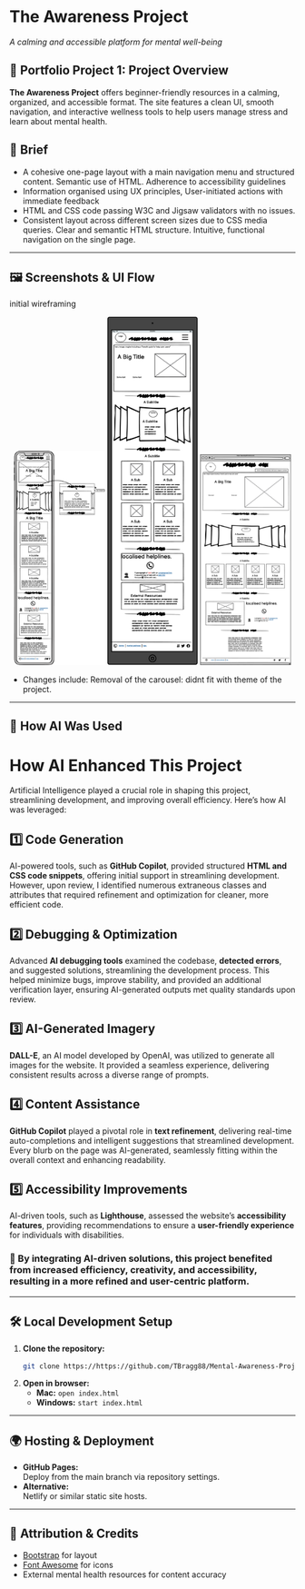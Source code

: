# The Awareness Project

_A calming and accessible platform for mental well-being_

## 📝 Portfolio Project 1: Project Overview

**The Awareness Project** offers beginner-friendly resources in a calming, organized, and accessible format. The site features a clean UI, smooth navigation, and interactive wellness tools to help users manage stress and learn about mental health.

## 🌟 Brief

-   A cohesive one-page layout with a main navigation menu and structured content. Semantic use of HTML. Adherence to accessibility guidelines
-   Information organised using UX principles, User-initiated actions with immediate feedback
-   HTML and CSS code passing W3C and Jigsaw validators with no issues.
-   Consistent layout across different screen sizes due to CSS media queries. Clear and semantic HTML structure. Intuitive, functional navigation on the single page.

---

## 🖼️ Screenshots & UI Flow

initial wireframing 
<div align="center">
  <img src="./Wireframes/MHMWF1.png" alt="Mobile Wireframe" width="160"/>
  <img src="./Wireframes/MHTWF1.png" alt="Tablet Wireframe" width="160"/>
  <img src="./Wireframes/MHPCWF1.png" alt="Desktop Wireframe" width="160"/>
</div>

- Changes include: Removal of the carousel: didnt fit with theme of the project.



---

## 🚀 How AI Was Used

# How AI Enhanced This Project

Artificial Intelligence played a crucial role in shaping this project, streamlining development, and improving overall efficiency. Here’s how AI was leveraged:

## 1️⃣ Code Generation

AI-powered tools, such as **GitHub Copilot**, provided structured **HTML and CSS code snippets**, offering initial support in streamlining development. However, upon review, I identified numerous extraneous classes and attributes that required refinement and optimization for cleaner, more efficient code.


## 2️⃣ Debugging & Optimization

Advanced **AI debugging tools** examined the codebase, **detected errors**, and suggested solutions, streamlining the development process. This helped minimize bugs, improve stability, and provided an additional verification layer, ensuring AI-generated outputs met quality standards upon review.

## 3️⃣ AI-Generated Imagery

**DALL-E**, an AI model developed by OpenAI, was utilized to generate all images for the website. It provided a seamless experience, delivering consistent results across a diverse range of prompts.

## 4️⃣ Content Assistance

**GitHub Copilot** played a pivotal role in **text refinement**, delivering real-time auto-completions and intelligent suggestions that streamlined development. Every blurb on the page was AI-generated, seamlessly fitting within the overall context and enhancing readability.

## 5️⃣ Accessibility Improvements

AI-driven tools, such as **Lighthouse**, assessed the website’s **accessibility features**, providing recommendations to ensure a **user-friendly experience** for individuals with disabilities.

### 🔹 By integrating AI-driven solutions, this project benefited from increased **efficiency, creativity, and accessibility**, resulting in a more refined and user-centric platform.

---

## 🛠️ Local Development Setup

1. **Clone the repository:**
    ```bash
    git clone https://https://github.com/TBragg88/Mental-Awareness-Project
    ```
2. **Open in browser:**
    - **Mac:** `open index.html`
    - **Windows:** `start index.html`

---

## 🌍 Hosting & Deployment

-   **GitHub Pages:**  
    Deploy from the main branch via repository settings.
-   **Alternative:**  
    Netlify or similar static site hosts.

---

## 📜 Attribution & Credits

-   [Bootstrap](https://getbootstrap.com/) for layout
-   [Font Awesome](https://fontawesome.com/) for icons
-   External mental health resources for content accuracy
